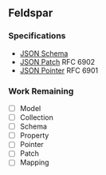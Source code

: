 ## Feldspar

### Specifications

* [JSON Schema](http://json-schema.org/documentation.html)
* [JSON Patch](https://tools.ietf.org/html/rfc6902) RFC 6902
* [JSON Pointer](https://tools.ietf.org/html/rfc6901) RFC 6901

### Work Remaining

* [ ] Model
* [ ] Collection
* [ ] Schema
* [ ] Property
* [ ] Pointer
* [ ] Patch
* [ ] Mapping
